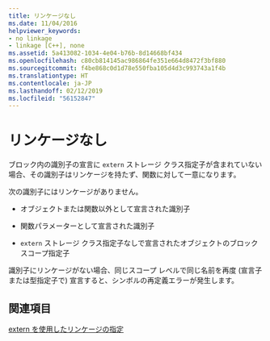 ```yaml
---
title: リンケージなし
ms.date: 11/04/2016
helpviewer_keywords:
- no linkage
- linkage [C++], none
ms.assetid: 5a413082-1034-4e04-b76b-8d14668bf434
ms.openlocfilehash: c80cb814145ac986864fe351e664d8472f3bf880
ms.sourcegitcommit: f4be868c0d1d78e550fba105d4d3c993743a1f4b
ms.translationtype: HT
ms.contentlocale: ja-JP
ms.lasthandoff: 02/12/2019
ms.locfileid: "56152847"
---
```

# <a name="no-linkage"></a>リンケージなし

ブロック内の識別子の宣言に `extern` ストレージ クラス指定子が含まれていない場合、その識別子はリンケージを持たず、関数に対して一意になります。

次の識別子にはリンケージがありません。

- オブジェクトまたは関数以外として宣言された識別子

- 関数パラメーターとして宣言された識別子

- `extern` ストレージ クラス指定子なしで宣言されたオブジェクトのブロック スコープ指定子

識別子にリンケージがない場合、同じスコープ レベルで同じ名前を再度 (宣言子または型指定子で) 宣言すると、シンボルの再定義エラーが発生します。

## <a name="see-also"></a>関連項目

[extern を使用したリンケージの指定](../cpp/using-extern-to-specify-linkage.md)
